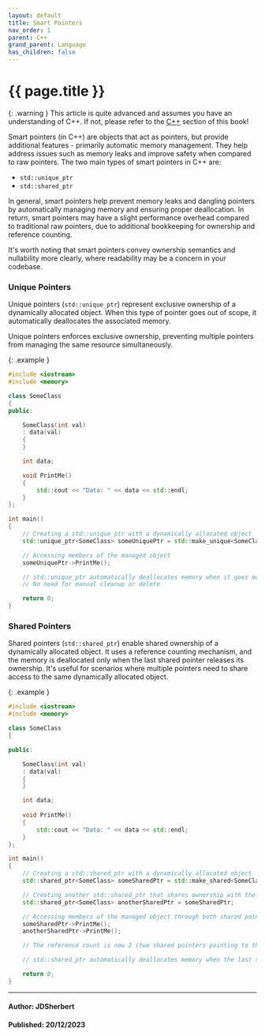 ```yaml
---
layout: default
title: Smart Pointers
nav_order: 1
parent: C++
grand_parent: Language
has_children: false
---
```


{{ page.title }}
======================

{: .warning } 
This article is quite advanced and assumes you have an understanding of C++.
If not, please refer to the [C++](/docs/Language/C++/C++.html) section of this book!

Smart pointers (in C++) are objects that act as pointers, but provide additional features - primarily automatic memory management. They help address issues such as memory leaks and improve safety when compared to raw pointers. The two main types of smart pointers in C++ are:

- `std::unique_ptr`
- `std::shared_ptr`

In general, smart pointers help prevent memory leaks and dangling pointers by automatically managing memory and ensuring proper deallocation. In return, smart pointers may have a slight performance overhead compared to traditional raw pointers, due to additional bookkeeping for ownership and reference counting.

It's worth noting that smart pointers convey ownership semantics and nullability more clearly, where readability may be a concern in your codebase.

### Unique Pointers

Unique pointers (`std::unique_ptr`) represent exclusive ownership of a dynamically allocated object. When this type of pointer goes out of scope, it automatically deallocates the associated memory.

Unique pointers enforces exclusive ownership, preventing multiple pointers from managing the same resource simultaneously.

{: .example }
```cpp
#include <iostream>
#include <memory>

class SomeClass 
{
public:

    SomeClass(int val) 
    : data(val) 
    {
    }

    int data;

    void PrintMe() 
    {
        std::cout << "Data: " << data << std::endl;
    }
};

int main() 
{
    // Creating a std::unique_ptr with a dynamically allocated object
    std::unique_ptr<SomeClass> someUniquePtr = std::make_unique<SomeClass>(69);

    // Accessing members of the managed object
    someUniquePtr->PrintMe();

    // std::unique_ptr automatically deallocates memory when it goes out of scope
    // No need for manual cleanup or delete

    return 0;
}
```

### Shared Pointers

Shared pointers (`std::shared_ptr`) enable shared ownership of a dynamically allocated object. It uses a reference counting mechanism, and the memory is deallocated only when the last shared pointer releases its ownership. It's useful for scenarios where multiple pointers need to share access to the same dynamically allocated object.

{: .example }
```cpp
#include <iostream>
#include <memory>

class SomeClass 
{

public:

    SomeClass(int val) 
    : data(val) 
    {
    }

    int data;
    
    void PrintMe() 
    {
        std::cout << "Data: " << data << std::endl;
    }
};

int main() 
{
    // Creating a std::shared_ptr with a dynamically allocated object
    std::shared_ptr<SomeClass> someSharedPtr = std::make_shared<SomeClass>(69);

    // Creating another std::shared_ptr that shares ownership with the first one
    std::shared_ptr<SomeClass> anotherSharedPtr = someSharedPtr;

    // Accessing members of the managed object through both shared pointers
    someSharedPtr->PrintMe();
    anotherSharedPtr->PrintMe();

    // The reference count is now 2 (two shared pointers pointing to the same object)

    // std::shared_ptr automatically deallocates memory when the last shared_ptr is reset or goes out of scope

    return 0;
}
```

---

#### Author: JDSherbert
#### Published: 20/12/2023